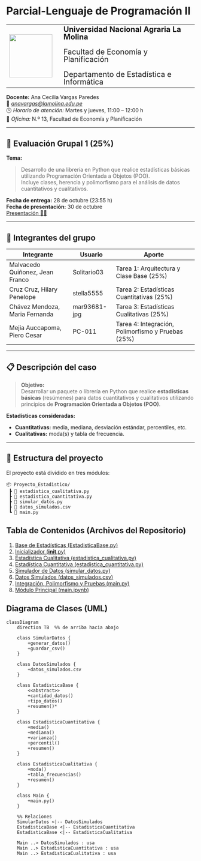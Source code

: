 # Parcial-Lenguaje de Programación II
<table>
  <tr>
    <td style="padding-right: 20px;">
      <img src="https://upload.wikimedia.org/wikipedia/commons/a/a9/Unalm_logo.png" width="115" />
    </td>
    <td style="vertical-align: top; font-size: 20px; line-height: 1.0;">
      <strong>Universidad Nacional Agraria La Molina</strong><br><br>
      Facultad de Economía y Planificación<br><br>
      Departamento de Estadística e Informática
    </td>
  </tr>
</table>

**Docente:** Ana Cecilia Vargas Paredes  
📧 *anavargas@lamolina.edu.pe*  
🕒 *Horario de atención:* Martes y jueves, 11:00 – 12:00 h  
🏫 *Oficina:* N.º 13, Facultad de Economía y Planificación  

---

## 🧮 Evaluación Grupal 1 (25%)

**Tema:**  
> Desarrollo de una librería en Python que realice estadísticas básicas utilizando Programación Orientada a Objetos (POO).  
> Incluye clases, herencia y polimorfismo para el análisis de datos cuantitativos y cualitativos.

**Fecha de entrega:** 28 de octubre (23:55 h)  
**Fecha de presentación:** 30 de octubre  
[Presentación 👩‍🏫](https://mar93681-jpg.github.io/Parcial-LP2/)

---

## 👥 Integrantes del grupo

| Integrante   | Usuario   | Aporte   |
|---------------|----------|----------|
| Malvacedo Quiñonez, Jean Franco  | Solitario03  | Tarea 1: Arquitectura y Clase Base (25%)  |
| Cruz Cruz, Hilary Penelope       | stella5555  | Tarea 2: Estadísticas Cuantitativas (25%)  |
| Chávez Mendoza, Maria Fernanda   | mar93681-jpg  | Tarea 3: Estadísticas Cualitativas (25%)  |
| Mejia Auccapoma, Piero Cesar     | PC-011  | Tarea 4: Integración, Polimorfismo y Pruebas (25%)  |

---

## 📋 Descripción del caso

> **Objetivo:**  
> Desarrollar un paquete o librería en Python que realice **estadísticas básicas** (resúmenes) para datos cuantitativos y cualitativos utilizando principios de **Programación Orientada a Objetos (POO)**.

**Estadísticas consideradas:**
- **Cuantitativas:** media, mediana, desviación estándar, percentiles, etc.  
- **Cualitativas:** moda(s) y tabla de frecuencia.

---

## 🧩 Estructura del proyecto

El proyecto está dividido en tres módulos:

```text
📦 Proyecto_Estadistico/
 ┣ 📜 estadistica_cualitativa.py
 ┣ 📜 estadistica_cuantitativa.py
 ┣ 📜 simular_datos.py
 ┣ 📜 datos_simulados.csv
 ┗ 📜 main.py
```
## Tabla de Contenidos (Archivos del Repositorio)

1. [Base de Estadísticas (EstadisticaBase.py)](libreria/estadisticas_poo/EstadisticaBase.py)
2. [Inicializador (__init__.py)](libreria/estadisticas_poo/__init__.py)
3. [Estadística Cualitativa (estadistica_cualitativa.py)](libreria/estadisticas_poo/estadistica_cualitativa.py)
4. [Estadística Cuantitativa (estadistica_cuantitativa.py)](libreria/estadisticas_poo/estadistica_cuantitativa.py)
6. [Simulador de Datos (simular_datos.py)](libreria/simular_datos.py)
7. [Datos Simulados (datos_simulados.csv)](Data/datos_simulados.csv)
8. [Integración, Polimorfismo y Pruebas (main.py)](libreria/estadisticas_poo/main.py)
9. [Módulo Principal (main.ipynb)](notebooks/main.ipynb)

## Diagrama de Clases (UML)
 
```mermaid
classDiagram
    direction TB  %% de arriba hacia abajo

    class SimularDatos {
        +generar_datos()
        +guardar_csv()
    }

    class DatosSimulados {
        +datos_simulados.csv
    }

    class EstadisticaBase {
        <<abstract>>
        +cantidad_datos()
        +tipo_datos()
        +resumen()*
    }

    class EstadisticaCuantitativa {
        +media()
        +mediana()
        +varianza()
        +percentil()
        +resumen()
    }

    class EstadisticaCualitativa {
        +moda()
        +tabla_frecuencias()
        +resumen()
    }

    class Main {
        +main.py()
    }

    %% Relaciones
    SimularDatos <|-- DatosSimulados
    EstadisticaBase <|-- EstadisticaCuantitativa
    EstadisticaBase <|-- EstadisticaCualitativa

    Main ..> DatosSimulados : usa
    Main ..> EstadisticaCuantitativa : usa
    Main ..> EstadisticaCualitativa : usa
